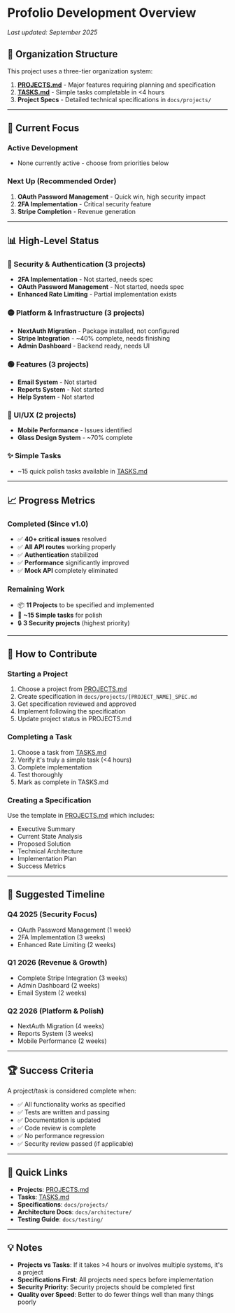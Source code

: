 # Profolio Development Overview
*Last updated: September 2025*

## 📁 Organization Structure

This project uses a three-tier organization system:

1. **[PROJECTS.md](PROJECTS.md)** - Major features requiring planning and specification
2. **[TASKS.md](TASKS.md)** - Simple tasks completable in <4 hours  
3. **Project Specs** - Detailed technical specifications in `docs/projects/`

---

## 🎯 Current Focus

### Active Development
- None currently active - choose from priorities below

### Next Up (Recommended Order)
1. **OAuth Password Management** - Quick win, high security impact
2. **2FA Implementation** - Critical security feature
3. **Stripe Completion** - Revenue generation

---

## 📊 High-Level Status

### 🔴 Security & Authentication (3 projects)
- **2FA Implementation** - Not started, needs spec
- **OAuth Password Management** - Not started, needs spec
- **Enhanced Rate Limiting** - Partial implementation exists

### 🟡 Platform & Infrastructure (3 projects)
- **NextAuth Migration** - Package installed, not configured
- **Stripe Integration** - ~40% complete, needs finishing
- **Admin Dashboard** - Backend ready, needs UI

### 🟢 Features (3 projects)
- **Email System** - Not started
- **Reports System** - Not started
- **Help System** - Not started

### 🔵 UI/UX (2 projects)
- **Mobile Performance** - Issues identified
- **Glass Design System** - ~70% complete

### ✨ Simple Tasks
- ~15 quick polish tasks available in [TASKS.md](TASKS.md)

---

## 📈 Progress Metrics

### Completed (Since v1.0)
- ✅ **40+ critical issues** resolved
- ✅ **All API routes** working properly
- ✅ **Authentication** stabilized
- ✅ **Performance** significantly improved
- ✅ **Mock API** completely eliminated

### Remaining Work
- 📦 **11 Projects** to be specified and implemented
- 📝 **~15 Simple tasks** for polish
- 🔒 **3 Security projects** (highest priority)

---

## 🚀 How to Contribute

### Starting a Project
1. Choose a project from [PROJECTS.md](PROJECTS.md)
2. Create specification in `docs/projects/[PROJECT_NAME]_SPEC.md`
3. Get specification reviewed and approved
4. Implement following the specification
5. Update project status in PROJECTS.md

### Completing a Task
1. Choose a task from [TASKS.md](TASKS.md)
2. Verify it's truly a simple task (<4 hours)
3. Complete implementation
4. Test thoroughly
5. Mark as complete in TASKS.md

### Creating a Specification
Use the template in [PROJECTS.md](PROJECTS.md#next-steps) which includes:
- Executive Summary
- Current State Analysis
- Proposed Solution
- Technical Architecture
- Implementation Plan
- Success Metrics

---

## 📅 Suggested Timeline

### Q4 2025 (Security Focus)
- OAuth Password Management (1 week)
- 2FA Implementation (3 weeks)
- Enhanced Rate Limiting (2 weeks)

### Q1 2026 (Revenue & Growth)
- Complete Stripe Integration (3 weeks)
- Admin Dashboard (2 weeks)
- Email System (2 weeks)

### Q2 2026 (Platform & Polish)
- NextAuth Migration (4 weeks)
- Reports System (3 weeks)
- Mobile Performance (2 weeks)

---

## 🏆 Success Criteria

A project/task is considered complete when:
- ✅ All functionality works as specified
- ✅ Tests are written and passing
- ✅ Documentation is updated
- ✅ Code review is complete
- ✅ No performance regression
- ✅ Security review passed (if applicable)

---

## 📝 Quick Links

- **Projects**: [PROJECTS.md](PROJECTS.md)
- **Tasks**: [TASKS.md](TASKS.md)
- **Specifications**: `docs/projects/`
- **Architecture Docs**: `docs/architecture/`
- **Testing Guide**: `docs/testing/`

---

## 💡 Notes

- **Projects vs Tasks**: If it takes >4 hours or involves multiple systems, it's a project
- **Specifications First**: All projects need specs before implementation
- **Security Priority**: Security projects should be completed first
- **Quality over Speed**: Better to do fewer things well than many things poorly